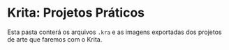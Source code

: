 # Krita: Projetos Práticos

Esta pasta conterá os arquivos `.kra` e as imagens exportadas dos projetos de arte que faremos com o Krita.
